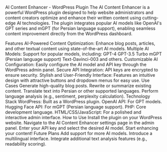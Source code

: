 AI Content Enhancer - WordPress Plugin
The AI Content Enhancer is a powerful WordPress plugin designed to help website administrators and content creators optimize and enhance their written content using cutting-edge AI technologies. The plugin integrates popular AI models like OpenAI's GPT series and mGPT (for Persian language support), enabling seamless content improvement directly from the WordPress dashboard.

Features
AI-Powered Content Optimization: Enhance blog posts, articles, and other textual content using state-of-the-art AI models.
Multiple AI Models: Support for popular models, including:
GPT-4
GPT-3.5 Turbo
mGPT (Persian language support)
Text-Davinci-003 and others.
Customizable AI Configuration: Easily configure the AI model and API key through the WordPress admin panel.
Secure API Integration: API keys are encrypted to ensure security.
Stylish and User-Friendly Interface: Features an intuitive design with attractive buttons and dropdown menus for easy use.
Use Cases
Generate high-quality blog posts.
Rewrite or summarize existing content.
Translate text into Persian or other supported languages.
Perform language analysis (e.g., sentiment, perplexity calculation).
Technology Stack
WordPress: Built as a WordPress plugin.
OpenAI API: For GPT models.
Hugging Face API: For mGPT (Persian language support).
PHP: Core development language.
HTML/CSS/JavaScript: For a polished and interactive admin interface.
How to Use
Install the plugin on your WordPress website.
Navigate to the AI Content Enhancer settings page in the admin panel.
Enter your API key and select the desired AI model.
Start enhancing your content!
Future Plans
Add support for more AI models.
Introduce a multilingual interface.
Integrate additional text analysis features (e.g., readability scoring).

